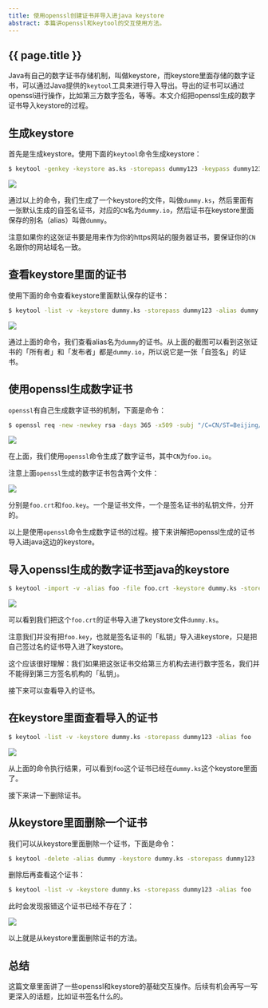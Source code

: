 ```yaml
---
title: 使用openssl创建证书并导入进java keystore
abstract: 本篇讲openssl和keytool的交互使用方法。
---
```


## {{ page.title }}

Java有自己的数字证书存储机制，叫做keystore，而keystore里面存储的数字证书，可以通过Java提供的`keytool`工具来进行导入导出。导出的证书可以通过openssl进行操作，比如第三方数字签名，等等。本文介绍把openssl生成的数字证书导入keystore的过程。

## 生成keystore

首先是生成keystore。使用下面的`keytool`命令生成keystore：

```bash
$ keytool -genkey -keystore as.ks -storepass dummy123 -keypass dummy123 -keyalg RSA -validity 365 -alias dummy -dname "cn=as,o=Personal,c=CN,ST=Beijing,L=Beijing"
```

![](https://raw.githubusercontent.com/liweinan/blogpic2020_i/master/jan15/3C8102C5-4F94-4393-8CD1-652D883C14F4.png)

通过以上的命令，我们生成了一个keystore的文件，叫做`dummy.ks`，然后里面有一张默认生成的自签名证书，对应的`CN`名为`dummy.io`，然后证书在keystore里面保存的别名（alias）叫做`dummy`。

注意如果你的这张证书要是用来作为你的https网站的服务器证书，要保证你的`CN`名跟你的网站域名一致。

## 查看keystore里面的证书

使用下面的命令查看keystore里面默认保存的证书：

```bash
$ keytool -list -v -keystore dummy.ks -storepass dummy123 -alias dummy
```

![](https://raw.githubusercontent.com/liweinan/blogpic2020_i/master/jan15/D979299B-5F42-4CE8-B80E-AB3C1ED2314C.png)

通过上面的命令，我们查看alias名为`dummy`的证书。从上面的截图可以看到这张证书的「所有者」和「发布者」都是`dummy.io`，所以说它是一张「自签名」的证书。

## 使用openssl生成数字证书

`openssl`有自己生成数字证书的机制，下面是命令：

```bash
$ openssl req -new -newkey rsa -days 365 -x509 -subj "/C=CN/ST=Beijing/L=Beijing/O=Personal/CN=foo.io" -keyout foo.key -out foo.crt
```

![](https://raw.githubusercontent.com/liweinan/blogpic2020_i/master/jan15/21484E45-3B4C-463B-A2FC-F5ACF6361033.png)

在上面，我们使用`openssl`命令生成了数字证书，其中`CN`为`foo.io`。

注意上面`openssl`生成的数字证书包含两个文件：

![](https://raw.githubusercontent.com/liweinan/blogpic2020_i/master/jan15/6BD0F514-9EED-4A00-B0D2-9D7AD93DA14C.png)

分别是`foo.crt`和`foo.key`。一个是证书文件，一个是签名证书的私钥文件，分开的。

以上是使用`openssl`命令生成数字证书的过程。接下来讲解把openssl生成的证书导入进java这边的keystore。

## 导入openssl生成的数字证书至java的keystore

```bash
$ keytool -import -v -alias foo -file foo.crt -keystore dummy.ks -storepass dummy123
```

![](https://raw.githubusercontent.com/liweinan/blogpic2020_i/master/jan15/60AA859D-3D5B-4A84-A22F-A1332E8B8997.png)

可以看到我们把这个`foo.crt`的证书导入进了keystore文件`dummy.ks`。

注意我们并没有把`foo.key`，也就是签名证书的「私钥」导入进keystore，只是把自己签过名的证书导入进了keystore。

这个应该很好理解：我们如果把这张证书交给第三方机构去进行数字签名，我们并不能得到第三方签名机构的「私钥」。

接下来可以查看导入的证书。

## 在keystore里面查看导入的证书

```bash
$ keytool -list -v -keystore dummy.ks -storepass dummy123 -alias foo
```

![](https://raw.githubusercontent.com/liweinan/blogpic2020_i/master/jan15/B8B1C3AC-CD3D-46F7-9498-15C24959D319.png)

从上面的命令执行结果，可以看到`foo`这个证书已经在`dummy.ks`这个keystore里面了。

接下来讲一下删除证书。

## 从keystore里面删除一个证书

我们可以从keystore里面删除一个证书，下面是命令：

```bash
$ keytool -delete -alias dummy -keystore dummy.ks -storepass dummy123
```

删除后再查看这个证书：

```bash
$ keytool -list -v -keystore dummy.ks -storepass dummy123 -alias foo
```

此时会发现报错这个证书已经不存在了：

![](https://raw.githubusercontent.com/liweinan/blogpic2020_i/master/jan15/5210BBF3-C8DC-4164-8378-061F46919D43.png)

以上就是从keystore里面删除证书的方法。

## 总结

这篇文章里面讲了一些openssl和keystore的基础交互操作。后续有机会再写一写更深入的话题，比如证书签名什么的。

